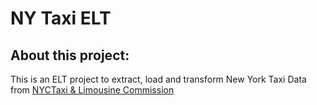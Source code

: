 # NY Taxi ELT
## About this project:
This is an ELT project to extract, load and transform New York Taxi Data from [NYCTaxi & Limousine Commission](https://www.nyc.gov/site/tlc/about/tlc-trip-record-data.page)
